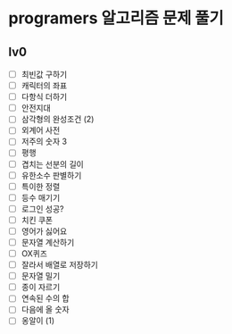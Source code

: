 # programers 알고리즘 문제 풀기

## lv0

- [ ] 최빈값 구하기
- [ ] 캐릭터의 좌표
- [ ] 다항식 더하기
- [ ] 안전지대
- [ ] 삼각형의 완성조건 (2)
- [ ] 외계어 사전
- [ ] 저주의 숫자 3
- [ ] 평행
- [ ] 겹치는 선분의 길이
- [ ] 유한소수 판별하기
- [ ] 특이한 정렬
- [ ] 등수 매기기
- [ ] 로그인 성공?
- [ ] 치킨 쿠폰
- [ ] 영어가 싫어요
- [ ] 문자열 계산하기
- [ ] OX퀴즈
- [ ] 잘라서 배열로 저장하기
- [ ] 문자열 밀기
- [ ] 종이 자르기
- [ ] 연속된 수의 합
- [ ] 다음에 올 숫자
- [ ] 옹알이 (1)
